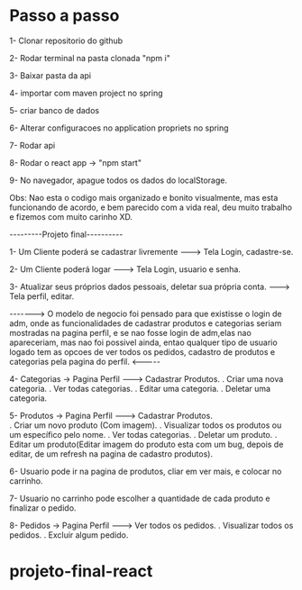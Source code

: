 # Passo a passo
1- Clonar repositorio do github

2- Rodar terminal na pasta clonada "npm i"

3- Baixar pasta da api

4- importar com maven project no spring

5- criar banco de dados

6- Alterar configuracoes no application propriets no spring

7- Rodar api

8- Rodar o react app -> "npm start"

9- No navegador, apague todos os dados do localStorage.

Obs: Nao esta o codigo mais organizado e bonito visualmente, mas esta funcionando de acordo, e bem parecido com a vida real, deu muito trabalho e fizemos com muito carinho XD.


---------Projeto final----------


1- Um Cliente poderá se cadastrar livremente ---> Tela Login, cadastre-se.

2- Um Cliente poderá logar ---> Tela Login, usuario e senha.

3- Atualizar seus próprios dados pessoais, deletar sua própria conta. ---> Tela perfil, editar.

-------> O modelo de negocio foi pensado para que existisse o login de adm, onde as funcionalidades de cadastrar
 produtos e categorias seriam mostradas na pagina perfil, e se nao fosse login de adm,elas nao apareceriam, mas nao foi possivel
ainda, entao qualquer tipo de usuario logado tem as opcoes de ver todos os pedidos, cadastro de produtos e categorias pela pagina do perfil. <-----


4- Categorias -> Pagina Perfil ---> Cadastrar Produtos.	
	. Criar uma nova categoria.
	. Ver todas categorias.
	. Editar uma categoria.
	. Deletar uma categoria.

5- Produtos -> Pagina Perfil ---> Cadastrar Produtos.		
	. Criar um novo produto (Com imagem).
	. Visualizar todos os produtos ou um específico pelo nome.
	. Ver todas categorias.
	. Deletar um produto.
	. Editar um produto(Editar imagem do produto esta com um bug, depois de editar, de um refresh na pagina de cadastro produtos).


6- Usuario pode ir na pagina de produtos, cliar em ver mais, e colocar no carrinho.

7- Usuario no carrinho pode escolher a quantidade de cada produto e finalizar o pedido.

8- Pedidos -> Pagina Perfil ---> Ver todos os pedidos.
	. Visualizar todos os pedidos.
	. Excluir algum pedido.
# projeto-final-react
